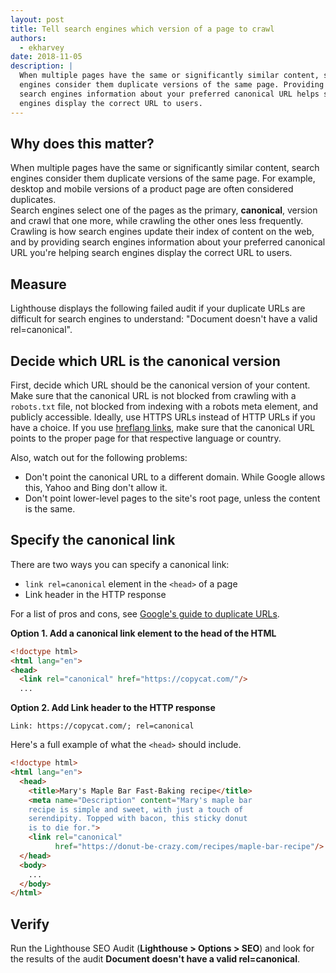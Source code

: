```yaml
---
layout: post
title: Tell search engines which version of a page to crawl
authors:
  - ekharvey
date: 2018-11-05
description: |
  When multiple pages have the same or significantly similar content, search
  engines consider them duplicate versions of the same page. Providing
  search engines information about your preferred canonical URL helps search
  engines display the correct URL to users.
---
```


## Why does this matter?

When multiple pages have the same or significantly similar content, search
engines consider them duplicate versions of the same page. For example, desktop
and mobile versions of a product page are often considered duplicates.   
Search engines select one of the pages as the primary, **canonical**, version
and crawl that one more, while crawling the other ones less frequently. Crawling
is how search engines update their index of content on the web, and by providing
search engines information about your preferred canonical URL you're helping
search engines display the correct URL to users.

## Measure

Lighthouse displays the following failed audit if your duplicate URLs are
difficult for search engines to understand: "Document doesn't have a valid
rel=canonical".

## Decide which URL is the canonical version

First, decide which URL should be the canonical version of your content. Make
sure that the canonical URL is not blocked from crawling with a `robots.txt`
file, not blocked from indexing with a robots meta element, and publicly
accessible. Ideally, use HTTPS URLs instead of HTTP URLs if you have a choice.
If you use [hreflang
links](https://support.google.com/webmasters/answer/189077), make sure that the
canonical URL points to the proper page for that respective language or country.

Also, watch out for the following problems:

+  Don't point the canonical URL to a different domain. While Google
    allows this, Yahoo and Bing don't allow it.
+  Don't point lower-level pages to the site's root page, unless the content
    is the same. 

## Specify the canonical link

There are two ways you can specify a canonical link: 

+  `link rel=canonical` element in the `<head>` of a page
+  Link header in the HTTP response

For a list of pros and cons, see
[Google's guide to duplicate URLs](https://support.google.com/webmasters/answer/139066).

**Option 1. Add a canonical link element to the head of the HTML**

```html
<!doctype html>
<html lang="en">
<head>
  <link rel="canonical" href="https://copycat.com/"/>
  ...
```


**Option 2. Add Link header to the HTTP response**

```text
Link: https://copycat.com/; rel=canonical
```

Here's a full example of what the `<head>` should include. 

```html
<!doctype html>
<html lang="en">
  <head>
    <title>Mary's Maple Bar Fast-Baking recipe</title>
    <meta name="Description" content="Mary's maple bar
    recipe is simple and sweet, with just a touch of
    serendipity. Topped with bacon, this sticky donut
    is to die for.">
    <link rel="canonical"
          href="https://donut-be-crazy.com/recipes/maple-bar-recipe"/>
  </head>
  <body>
    ...
  </body>
</html>
```

## Verify

Run the Lighthouse SEO Audit (**Lighthouse > Options > SEO**) and look for the
results of the audit **Document doesn't have a valid rel=canonical**.


